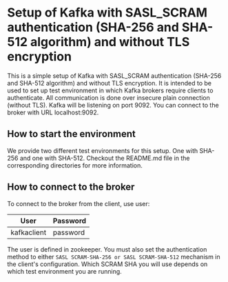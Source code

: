 # Setup of Kafka with SASL_SCRAM authentication (SHA-256 and SHA-512 algorithm) and without TLS encryption

This is a simple setup of Kafka with SASL_SCRAM authentication (SHA-256 and SHA-512 algorithm) and without TLS encryption. 
It is intended to be used to set up test environment in which Kafka brokers require clients to authenticate.
All communication is done over insecure plain connection (without TLS).
Kafka will be listening on port 9092. You can connect to the broker with URL localhost:9092.

## How to start the environment

We provide two different test environments for this setup. One with SHA-256 and one with SHA-512.
Checkout the README.md file in the corresponding directories for more information.


## How to connect to the broker

To connect to the broker from the client, use user:

| User        | Password       |
|-------------|----------------|
| kafkaclient | password       |

The user is defined in zookeeper.
You must also set the authentication method to either `SASL SCRAM-SHA-256 or SASL SCRAM-SHA-512` 
mechanism in the client's configuration. Which SCRAM SHA you will use depends on which test environment you are running.
